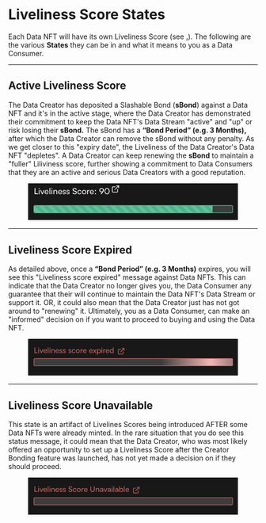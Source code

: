 # Liveliness Score States

Each Data NFT will have its own Liveliness Score (see [.](./ "mention")). The following are the various **States** they can be in and what it means to you as a Data Consumer.

***

## Active Liveliness Score

The Data Creator has deposited a Slashable Bond (**sBond**) against a Data NFT and it's in the active stage, where the Data Creator has demonstrated their commitment to keep the Data NFT's Data Stream "active" and "up" or risk losing their **sBond.** The sBond has a **“Bond Period” (e.g. 3 Months),** after which the Data Creator can remove the sBond without any penalty. As we get closer to this "expiry date", the Liveliness of the Data Creator's Data NFT "depletes". A Data Creator can keep renewing the **sBond** to maintain a "fuller" Liliviness score, further showing a commitment to Data Consumers that they are an active and serious Data Creators with a good reputation.

<figure><img src="../../../.gitbook/assets/image (141).png" alt=""><figcaption></figcaption></figure>

***

## Liveliness Score Expired

As detailed above, once a **“Bond Period” (e.g. 3 Months)** expires, you will see this "Liveliness score expired" message against Data NFTs. This can indicate that the Data Creator no longer gives you, the Data Consumer any guarantee that their will continue to maintain the Data NFT's Data Stream or support it. OR, it could also mean that the Data Creator just has not got around to "renewing" it. Ultimately, you as a Data Consumer, can make an "informed" decision on if you want to proceed to buying and using the Data NFT.

<figure><img src="../../../.gitbook/assets/image (139).png" alt=""><figcaption></figcaption></figure>

***

## Liveliness Score Unavailable

This state is an artifact of Livelines Scores being introduced AFTER some Data NFTs were already minted. In the rare situation that you do see this status message, it could mean that the Data Creator, who was most likely offered an opportunity to set up a Liveliness Score after the Creator Bonding feature was launched, has not yet made a decision on if they should proceed.

<figure><img src="../../../.gitbook/assets/image (140).png" alt=""><figcaption></figcaption></figure>
